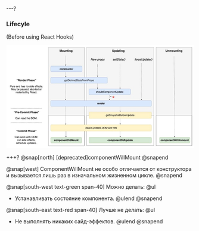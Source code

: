 ---?
### Lifecyle
(Before using React Hooks)

![TIP](template/img/lifecycle.jpg)

+++?
@snap[north]
[deprecated]componentWillMount
@snapend

@snap[west]
ComponentWillMount не особо отличается от конструктора и вызывается лишь раз в изначальном жизненном цикле.
@snapend

@snap[south-west text-green span-40]
Можно делать:
@ul[](false)
- Устанавливать состояние компонента.
@ulend
@snapend

@snap[south-east text-red span-40]
Лучше не делать:
@ul[](false)
- Не выполнять никаких сайд-эффектов.
@ulend
@snapend
